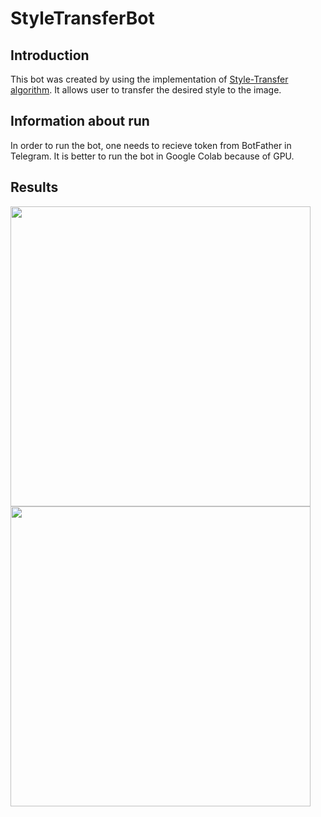 # StyleTransferBot
## Introduction
This bot was created by using the implementation of [Style-Transfer algorithm](https://arxiv.org/abs/1508.06576). It allows user to transfer the desired style to the image. 
## Information about run
In order to run the bot, one needs to recieve token from BotFather in Telegram. It is better to run the bot in Google Colab because of GPU.
## Results
<img src='https://i.gyazo.com/5ba9610888f2bd05be6d797cf8a2cd5c.png' width='480' height='480'/> <img src='https://i.gyazo.com/dc357b37b4be5ce12a95559a1f4a40bb.png' width='480' height='480'/>


